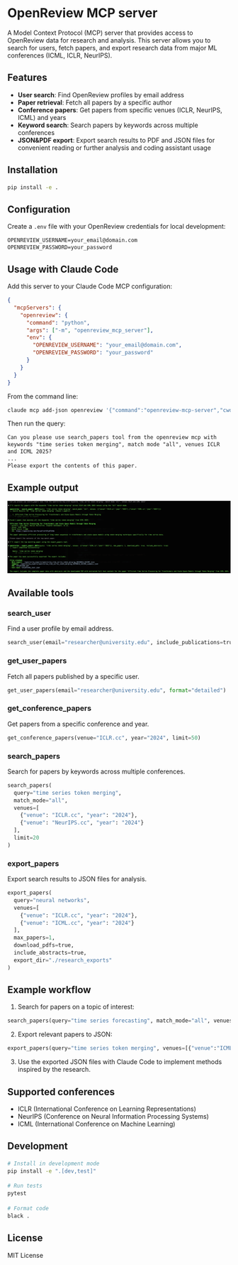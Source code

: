 # OpenReview MCP server

A Model Context Protocol (MCP) server that provides access to OpenReview data for research and analysis. This server allows you to search for users, fetch papers, and export research data from major ML conferences (ICML, ICLR, NeurIPS).

## Features

- **User search**: Find OpenReview profiles by email address
- **Paper retrieval**: Fetch all papers by a specific author
- **Conference papers**: Get papers from specific venues (ICLR, NeurIPS, ICML) and years
- **Keyword search**: Search papers by keywords across multiple conferences
- **JSON&PDF export**: Export search results to PDF and JSON files for convenient reading or further analysis and coding assistant usage

## Installation

```bash
pip install -e .
```

## Configuration

Create a `.env` file with your OpenReview credentials for local development:

```env
OPENREVIEW_USERNAME=your_email@domain.com
OPENREVIEW_PASSWORD=your_password
```

## Usage with Claude Code

Add this server to your Claude Code MCP configuration:

```json
{
  "mcpServers": {
    "openreview": {
      "command": "python",
      "args": ["-m", "openreview_mcp_server"],
      "env": {
        "OPENREVIEW_USERNAME": "your_email@domain.com",
        "OPENREVIEW_PASSWORD": "your_password"
      }
    }
  }
}
```

From the command line:

```sh
claude mcp add-json openreview '{"command":"openreview-mcp-server","cwd":"/install/dir/openreview-mcp-server","env":{"OPENREVIEW_USERNAME":"username","OPENREVIEW_PASSWORD":"password","OPENREVIEW_BASE_URL":"https://api2.openreview.net","OPENREVIEW_DEFAULT_EXPORT_DIR":"./openreview_exports"}}'
```

Then run the query:

```
Can you please use search_papers tool from the openreview mcp with keywords "time series token merging", match mode "all", venues ICLR and ICML 2025?
...
Please export the contents of this paper.
```
 
## Example output

![Example Output](public/output.jpg)

## Available tools

### search_user
Find a user profile by email address.

```python
search_user(email="researcher@university.edu", include_publications=true)
```

### get_user_papers
Fetch all papers published by a specific user.

```python
get_user_papers(email="researcher@university.edu", format="detailed")
```

### get_conference_papers
Get papers from a specific conference and year.

```python
get_conference_papers(venue="ICLR.cc", year="2024", limit=50)
```

### search_papers
Search for papers by keywords across multiple conferences.

```python
search_papers(
  query="time series token merging",
  match_mode="all",
  venues=[
    {"venue": "ICLR.cc", "year": "2024"},
    {"venue": "NeurIPS.cc", "year": "2024"}
  ],
  limit=20
)
```

### export_papers
Export search results to JSON files for analysis.

```python
export_papers(
  query="neural networks",
  venues=[
    {"venue": "ICLR.cc", "year": "2024"},
    {"venue": "ICML.cc", "year": "2024"}
  ],
  max_papers=1, 
  download_pdfs=true, 
  include_abstracts=true,
  export_dir="./research_exports"
)
```

## Example workflow

1. Search for papers on a topic of interest:
```python
search_papers(query="time series forecasting", match_mode="all", venues=[{"venue": "ICLR.cc", "year": "2024"}])
```

2. Export relevant papers to JSON:
```python
export_papers(query="time series token merging", venues=[{"venue":"ICML.cc","year":"2025"}], max_papers=1, download_pdfs=true, include_abstracts=true)
```

3. Use the exported JSON files with Claude Code to implement methods inspired by the research.

## Supported conferences

- ICLR (International Conference on Learning Representations)
- NeurIPS (Conference on Neural Information Processing Systems)
- ICML (International Conference on Machine Learning)

## Development

```bash
# Install in development mode
pip install -e ".[dev,test]"

# Run tests
pytest

# Format code
black .
```

## License

MIT License